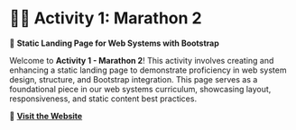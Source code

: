# 🏃‍♂️ Activity 1: Marathon 2  
🚀 **Static Landing Page for Web Systems with Bootstrap**

Welcome to **Activity 1 - Marathon 2**! This activity involves creating and enhancing a static landing page to demonstrate proficiency in web system design, structure, and Bootstrap integration. This page serves as a foundational piece in our web systems curriculum, showcasing layout, responsiveness, and static content best practices.

🔗 **[Visit the Website](https://activity-1-bootstrap-wts.pages.dev/)**
